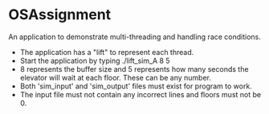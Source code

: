 # OSAssignment
An application to demonstrate multi-threading and handling race conditions.

- The application has a "lift" to represent each thread.
- Start the application by typing ./lift_sim_A 8 5
- 8 represents the buffer size and 5 represents how many seconds the elevator
  will wait at each floor. These can be any number.
- Both 'sim_input' and 'sim_output' files must exist for program to work.
- The input file must not contain any incorrect lines and floors must not be 0.
